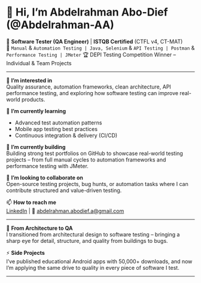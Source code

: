 # 👋 Hi, I’m Abdelrahman Abo-Dief (@Abdelrahman-AA)

🎯 **Software Tester (QA Engineer)** | **ISTQB Certified** (CTFL v4, CT-MAT)  
🧪 ```Manual``` & ```Automation Testing | Java, Selenium``` & ```API Testing | Postman``` & ```Performance Testing | JMeter``` 
🏆 DEPI Testing Competition Winner – Individual & Team Projects  

---

👀 **I’m interested in**  
Quality assurance, automation frameworks, clean architecture, API performance testing, and exploring how software testing can improve real-world products.

🌱 **I’m currently learning**  
- Advanced test automation patterns  
- Mobile app testing best practices  
- Continuous integration & delivery (CI/CD)

💼 **I’m currently building**  
Building strong test portfolios on GitHub to showcase real-world testing projects – from full manual cycles to automation frameworks and performance testing with JMeter.

💞️ **I’m looking to collaborate on**  
Open-source testing projects, bug hunts, or automation tasks where I can contribute structured and value-driven testing.

📫 **How to reach me**  
[LinkedIn](https://www.linkedin.com/in/abdelrahman-abodief) | 📧 abdelrahman.abodief.a@gmail.com

---

🚀 **From Architecture to QA**   
I transitioned from architectural design to software testing – bringing a sharp eye for detail, structure, and quality from buildings to bugs.

⚡ **Side Projects**  
I’ve published educational Android apps with 50,000+ downloads, and now I’m applying the same drive to quality in every piece of software I test.

---

<!---
Abdelrahman-AA/Abdelrahman-AA is a ✨ special ✨ repository because its `README.md` (this file) appears on your GitHub profile.
You can click the Preview link to take a look at your changes.
--->
